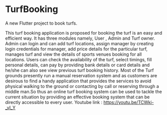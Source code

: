 # TurfBooking

A new Flutter project to book turfs.

This turf booking application is proposed for booking the turf is an easy and efficient way. It has three modules namely, User , Admin and Turf owner. Admin can login and can add turf locations, assign manager by creating login credentials for manager, add price details for the particular turf, manages turf and view the details of sports venues booking for all locations. Users can check the availability of the turf, select timings, fill personal details, can pay by providing bank details or card details and he/she can also see view previous turf booking history. Most of the Turf grounds presently run a manual reservation system and as customers are desirous to find a handy application that provides the services to avoid physical walking to the ground or contacting by call or reserving through a middle man.So thus an online turf booking system can be used to tackle the current situation by providing an effective booking system that can be directly accessible to every user.
Youtube link : https://youtu.be/TCWki-_vI_Y
